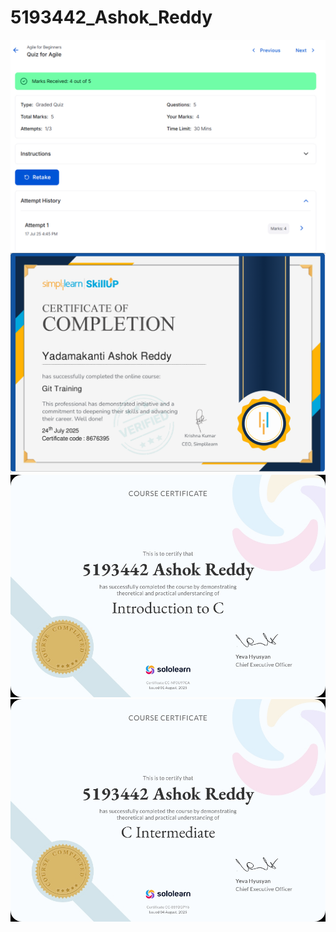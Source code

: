 # 5193442_Ashok_Reddy
![Agile for Beginners](https://github.com/Ashokreddy67/5193442_Ashok_Reddy/blob/main/SDLC/Agile_for_Beginners.png?raw=true)
![Git Training Certificate](https://github.com/Ashokreddy67/5193442_Ashok_Reddy/blob/main/Git/Certificates/Git_Training_Certificate.png?raw=true)
![Introduction to C Certificate](https://github.com/Ashokreddy67/5193442_Ashok_Reddy/blob/main/C_Programming/Certificates/Introduction%20to%20C_certificate.jpg?raw=true)
![C Intermediate Certificate](https://github.com/Ashokreddy67/5193442_Ashok_Reddy/blob/main/C_Programming/Certificates/C%20Intermediate_certificate.jpg?raw=true)